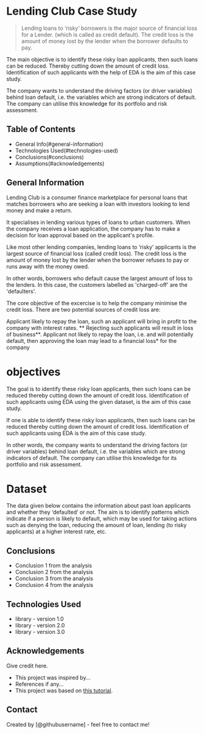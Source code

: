 # Lending Club Case Study
> Lending loans to ‘risky’ borrowers is the major source of financial loss for a Lender.
  (which is called as credit default). The credit loss is the amount of money lost by the lender 
  when the borrower defaults to pay. 
  
  The main objective is to identify these risky loan applicants, 
  then such loans can be reduced. Thereby cutting down the amount of credit loss. 
  Identification of such applicants with the help of EDA is the aim of this case study. 

  The company wants to understand the driving factors (or driver variables) behind loan default,
  i.e. the variables which are strong indicators of default. 
  The company can utilise this knowledge for its portfolio and risk assessment.  

  ## Table of Contents
* General Info(#general-information)
* Technologies Used(#technologies-used)
* Conclusions(#conclusions)
* Assumptions(#acknowledgements)

<!-- You can include any other section that is pertinent to your problem -->

## General Information
Lending Club is a consumer finance marketplace for personal loans that matches borrowers 
who are seeking a loan with investors looking to lend money and make a return.

It specialises in lending various types of loans to urban customers. 
When the company receives a loan application, the company has to make a decision for loan approval based on the applicant's profile.

Like most other lending companies, lending loans to ‘risky’ applicants is the largest source of financial loss (called credit loss). 
The credit loss is the amount of money lost by the lender when the borrower refuses to pay or runs away with the money owed.

In other words, borrowers who default cause the largest amount of loss to the lenders. 
In this case, the customers labelled as 'charged-off' are the 'defaulters'.

The core objective of the excercise is to help the company minimise the credit loss. 
There are two potential sources of credit loss are:

Applicant likely to repay the loan, such an applicant will bring in profit to the company with interest rates.
** Rejecting such applicants will result in loss of business**.
Applicant not likely to repay the loan, i.e. and will potentially default, 
then approving the loan may lead to a financial loss* for the company

# objectives
The goal is to identify these risky loan applicants, then such loans can be reduced thereby cutting down the amount of credit loss. 
Identification of such applicants using EDA using the given dataset, is the aim of this case study.

If one is able to identify these risky loan applicants, then such loans can be reduced thereby cutting down the amount of 
credit loss. Identification of such applicants using EDA is the aim of this case study.

In other words, the company wants to understand the driving factors (or driver variables) behind loan default, 
i.e. the variables which are strong indicators of default. The company can utilise this knowledge for its portfolio and risk assessment.

# Dataset
The data given below contains the information about past loan applicants and whether they ‘defaulted’ or not. 
The aim is to identify patterns which indicate if a person is likely to default, which may be used for taking actions such as denying the loan, reducing the amount of loan, lending (to risky applicants) at a higher interest rate, etc.

<!-- You don't have to answer all the questions - just the ones relevant to your project. -->

## Conclusions
- Conclusion 1 from the analysis
- Conclusion 2 from the analysis
- Conclusion 3 from the analysis
- Conclusion 4 from the analysis

<!-- You don't have to answer all the questions - just the ones relevant to your project. -->


## Technologies Used
- library - version 1.0
- library - version 2.0
- library - version 3.0

<!-- As the libraries versions keep on changing, it is recommended to mention the version of library used in this project -->

## Acknowledgements
Give credit here.
- This project was inspired by...
- References if any...
- This project was based on [this tutorial](https://www.example.com).


## Contact
Created by [@githubusername] - feel free to contact me!


<!-- Optional -->
<!-- ## License -->
<!-- This project is open source and available under the [... License](). -->

<!-- You don't have to include all sections - just the one's relevant to your project -->